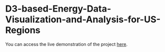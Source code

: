 # D3-based-Energy-Data-Visualization-and-Analysis-for-US-Regions

You can access the live demonstration of the project [here](https://muskanjain798.github.io/D3-based-Energy-Data-Visualization-and-Analysis-for-US-Regions/).
